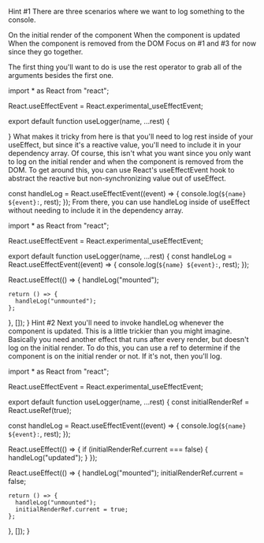 Hint #1
There are three scenarios where we want to log something to the console.

On the initial render of the component
When the component is updated
When the component is removed from the DOM
Focus on #1 and #3 for now since they go together.

The first thing you'll want to do is use the rest operator to grab all of the arguments besides the first one.

import * as React from "react";

React.useEffectEvent = React.experimental_useEffectEvent;

export default function useLogger(name, ...rest) {
  
}
What makes it tricky from here is that you'll need to log rest inside of your useEffect, but since it's a reactive value, you'll need to include it in your dependency array. Of course, this isn't what you want since you only want to log on the initial render and when the component is removed from the DOM. To get around this, you can use React's useEffectEvent hook to abstract the reactive but non-synchronizing value out of useEffect.

const handleLog = React.useEffectEvent((event) => {
  console.log(`${name} ${event}:`, rest);
});
From there, you can use handleLog inside of useEffect without needing to include it in the dependency array.

import * as React from "react";

React.useEffectEvent = React.experimental_useEffectEvent;

export default function useLogger(name, ...rest) {
  const handleLog = React.useEffectEvent((event) => {
    console.log(`${name} ${event}:`, rest);
  });

  React.useEffect(() => {
    handleLog("mounted");

    return () => {
      handleLog("unmounted");
    };
  }, []);
}
Hint #2
Next you'll need to invoke handleLog whenever the component is updated. This is a little trickier than you might imagine. Basically you need another effect that runs after every render, but doesn't log on the initial render. To do this, you can use a ref to determine if the component is on the initial render or not. If it's not, then you'll log.

import * as React from "react";

React.useEffectEvent = React.experimental_useEffectEvent;

export default function useLogger(name, ...rest) {
  const initialRenderRef = React.useRef(true);

  const handleLog = React.useEffectEvent((event) => {
    console.log(`${name} ${event}:`, rest);
  });

  React.useEffect(() => {
    if (initialRenderRef.current === false) {
      handleLog("updated");
    }
  });

  React.useEffect(() => {
    handleLog("mounted");
    initialRenderRef.current = false;

    return () => {
      handleLog("unmounted");
      initialRenderRef.current = true;
    };
  }, []);
}
